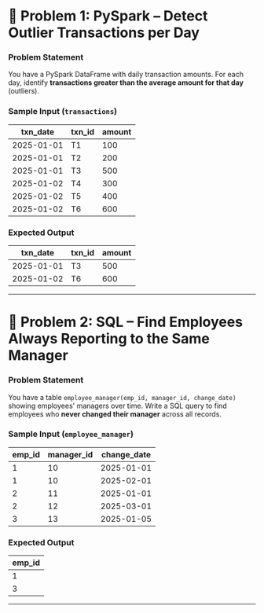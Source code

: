 # 📝 Problem 1: PySpark – Detect Outlier Transactions per Day

### **Problem Statement**

You have a PySpark DataFrame with daily transaction amounts. For each day, identify **transactions greater than the average amount for that day** (outliers).

### **Sample Input** (`transactions`)

| txn\_date  | txn\_id | amount |
| ---------- | ------- | ------ |
| 2025-01-01 | T1      | 100    |
| 2025-01-01 | T2      | 200    |
| 2025-01-01 | T3      | 500    |
| 2025-01-02 | T4      | 300    |
| 2025-01-02 | T5      | 400    |
| 2025-01-02 | T6      | 600    |

### **Expected Output**

| txn\_date  | txn\_id | amount |
| ---------- | ------- | ------ |
| 2025-01-01 | T3      | 500    |
| 2025-01-02 | T6      | 600    |

---

# 📝 Problem 2: SQL – Find Employees Always Reporting to the Same Manager

### **Problem Statement**

You have a table `employee_manager(emp_id, manager_id, change_date)` showing employees' managers over time. Write a SQL query to find employees who **never changed their manager** across all records.

### **Sample Input** (`employee_manager`)

| emp\_id | manager\_id | change\_date |
| ------- | ----------- | ------------ |
| 1       | 10          | 2025-01-01   |
| 1       | 10          | 2025-02-01   |
| 2       | 11          | 2025-01-01   |
| 2       | 12          | 2025-03-01   |
| 3       | 13          | 2025-01-05   |

### **Expected Output**

| emp\_id |
| ------- |
| 1       |
| 3       |

---